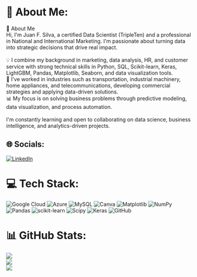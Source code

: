 # 💫 About Me:
👋 About Me<br>Hi, I'm Juan F. Silva, a certified Data Scientist (TripleTen) and a professional in National and International Marketing. I'm passionate about turning data into strategic decisions that drive real impact.<br><br>💡 I combine my background in marketing, data analysis, HR, and customer service with strong technical skills in Python, SQL, Scikit-learn, Keras, LightGBM, Pandas, Matplotlib, Seaborn, and data visualization tools.<br>🚀 I've worked in industries such as transportation, industrial machinery, home appliances, and telecommunications, developing commercial strategies and applying data-driven solutions.<br>📊 My focus is on solving business problems through predictive modeling, data visualization, and process automation.<br><br>I'm constantly learning and open to collaborating on data science, business intelligence, and analytics-driven projects.


## 🌐 Socials:
[![LinkedIn](https://img.shields.io/badge/LinkedIn-%230077B5.svg?logo=linkedin&logoColor=white)](https://linkedin.com/in/https://www.linkedin.com/in/juan-felipe-silva-restrepo-60a276150/) 

# 💻 Tech Stack:
![Google Cloud](https://img.shields.io/badge/GoogleCloud-%234285F4.svg?style=for-the-badge&logo=google-cloud&logoColor=white) ![Azure](https://img.shields.io/badge/azure-%230072C6.svg?style=for-the-badge&logo=microsoftazure&logoColor=white) ![MySQL](https://img.shields.io/badge/mysql-4479A1.svg?style=for-the-badge&logo=mysql&logoColor=white) ![Canva](https://img.shields.io/badge/Canva-%2300C4CC.svg?style=for-the-badge&logo=Canva&logoColor=white) ![Matplotlib](https://img.shields.io/badge/Matplotlib-%23ffffff.svg?style=for-the-badge&logo=Matplotlib&logoColor=black) ![NumPy](https://img.shields.io/badge/numpy-%23013243.svg?style=for-the-badge&logo=numpy&logoColor=white) ![Pandas](https://img.shields.io/badge/pandas-%23150458.svg?style=for-the-badge&logo=pandas&logoColor=white) ![scikit-learn](https://img.shields.io/badge/scikit--learn-%23F7931E.svg?style=for-the-badge&logo=scikit-learn&logoColor=white) ![Scipy](https://img.shields.io/badge/SciPy-%230C55A5.svg?style=for-the-badge&logo=scipy&logoColor=%white) ![Keras](https://img.shields.io/badge/Keras-%23D00000.svg?style=for-the-badge&logo=Keras&logoColor=white) ![GitHub](https://img.shields.io/badge/github-%23121011.svg?style=for-the-badge&logo=github&logoColor=white)
# 📊 GitHub Stats:
![](https://github-readme-stats.vercel.app/api?username=jfsrs&theme=dark&hide_border=false&include_all_commits=false&count_private=false)<br/>
![](https://nirzak-streak-stats.vercel.app/?user=jfsrs&theme=dark&hide_border=false)<br/>
![](https://github-readme-stats.vercel.app/api/top-langs/?username=jfsrs&theme=dark&hide_border=false&include_all_commits=false&count_private=false&layout=compact)

<!-- Proudly created with GPRM ( https://gprm.itsvg.in ) -->
